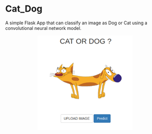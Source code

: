 # Cat_Dog

A simple Flask App that can classify an image as Dog or Cat using a convolutional neural network model.&nbsp;&nbsp;

<p align="center">
  <img width="300" height="300" src="static/img/home.png">
</p>

